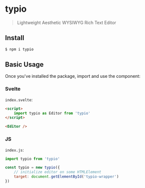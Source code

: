 # typio

> Lightweight Aesthetic WYSIWYG Rich Text Editor

## Install

```bash
$ npm i typio
```

## Basic Usage

Once you've installed the package, import and use the component:

### Svelte

`index.svelte`:
```html
<script>
    import typio as Editor from 'typio'
</script>

<Editor />
```

### JS

`index.js`:
```js
import typio from 'typio'

const typio = new typio({
    // initialize editor on some HTMLElement
    target: document.getElementById('typio-wrapper')
})
```